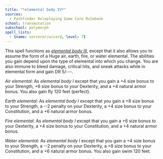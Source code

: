 ```yaml
---
title: "*elemental body IV*"
sources:
  - Pathfinder Roleplaying Game Core Rulebook
school: transmutation
subschool: polymorph
spell_lists:
  - {name: sorcerer/wizard, level: 7}
---
```


This spell functions as [*elemental body III*](/spells/elemental-body-iii/), except that it also allows you to assume the form of a Huge air, earth, fire, or water elemental. The abilities you gain depend upon the type of elemental into which you change. You are also immune to bleed damage, critical hits, and sneak attacks while in elemental form and gain DR 5/---.

*Air elemental:* As *elemental body I* except that you gain a +4 size bonus to your Strength, +6 size bonus to your Dexterity, and a +4 natural armor bonus. You also gain fly 120 feet (perfect).

*Earth elemental:* As *elemental body I* except that you gain a +8 size bonus to your Strength, a --2 penalty on your Dexterity, a +4 size bonus to your Constitution, and a +6 natural armor bonus.

*Fire elemental:* As *elemental body I* except that you gain a +6 size bonus to your Dexterity, a +4 size bonus to your Constitution, and a +4 natural armor bonus.

*Water elemental:* As *elemental body I* except that you gain a +4 size bonus to your Strength, a --2 penalty on your Dexterity, a +8 size bonus to your Constitution, and a +6 natural armor bonus. You also gain swim 120 feet.


